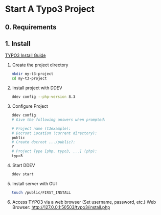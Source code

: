 # Start A Typo3 Project

## 0. Requirements

## 1. Install
[TYPO3 Install Guide](https://docs.typo3.org/m/typo3/tutorial-getting-started/12.4/en-us/Installation/Install.html#or-use-the-gui-installer-in-the-browser)

1. Create the project directory
```bash
   mkdir my-t3-project
   cd my-t3-project
```

2. Install project with DDEV
```bash
   ddev config --php-version 8.3
```

3. Configure Project
```bash
   ddev config
   # Give the following answers when prompted:

   # Project name (t3example):
   # Docroot Location (current directory):
   public
   # Create docroot .../public?:
   Y
   # Project Type [php, typo3, ...] (php): 
   typo3
```

4. Start DDEV
```bash
   ddev start
```

5. Install server with GUI
```bash
   touch /public/FIRST_INSTALL
```

6. Access TYPO3 via a web browser (Set username, password, etc.)
Web Browser:  http://127.0.0.1:50503/typo3/install.php
